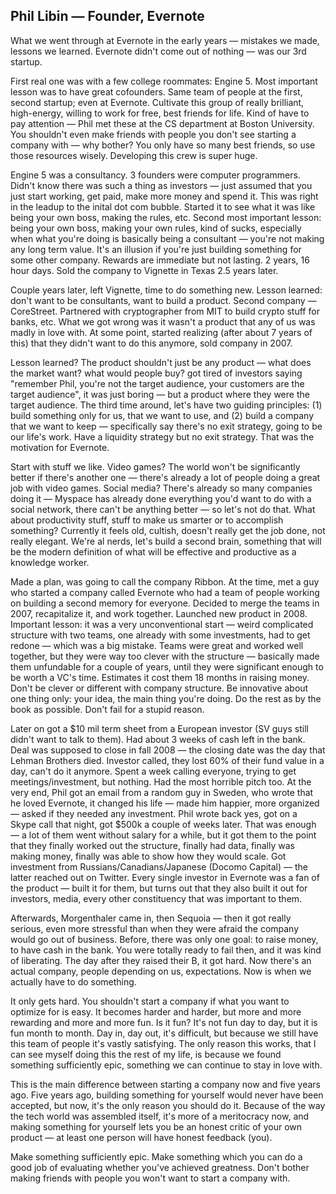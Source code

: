 ## Phil Libin — Founder, Evernote

What we went through at Evernote in the early years — mistakes we made, lessons we learned. Evernote didn't come out of nothing — was our 3rd startup.

First real one was with a few college roommates: Engine 5. Most important lesson was to have great cofounders. Same team of people at the first, second startup; even at Evernote. Cultivate this group of really brilliant, high-energy, willing to work for free, best friends for life. Kind of have to pay attention — Phil met these at the CS department at Boston University. You shouldn't even make friends with people you don't see starting a company with — why bother? You only have so many best friends, so use those resources wisely. Developing this crew is super huge.

Engine 5 was a consultancy. 3 founders were computer programmers. Didn't know there was such a thing as investors — just assumed that you just start working, get paid, make more money and spend it. This was right in the leadup to the inital dot com bubble. Started it to see what it was like being your own boss, making the rules, etc. Second most important lesson: being your own boss, making your own rules, kind of sucks, especially when what you're doing is basically being a consultant — you're not making any long term value. It's an illusion if you're just building something for some other company. Rewards are immediate but not lasting. 2 years, 16 hour days. Sold the company to Vignette in Texas 2.5 years later.

Couple years later, left Vignette, time to do something new. Lesson learned: don't want to be consultants, want to build a product. Second company — CoreStreet. Partnered with cryptographer from MIT to build crypto stuff for banks, etc. What we got wrong was it wasn't a product that any of us was madly in love with. At some point, started realizing (after about 7 years of this) that they didn't want to do this anymore, sold company in 2007.

Lesson learned? The product shouldn't just be any product — what does the market want? what would people buy? got tired of investors saying "remember Phil, you're not the target audience, your customers are the target audience", it was just boring — but a product where they were the target audience. The third time around, let's have two guiding principles: (1) build something only for us, that we want to use, and (2) build a company that we want to keep — specifically say there's no exit strategy, going to be our life's work. Have a liquidity strategy but no exit strategy. That was the motivation for Evernote.

Start with stuff we like. Video games? The world won't be significantly better if there's another one — there's already a lot of people doing a great job with video games. Social media? There's already so many companies doing it — Myspace has already done everything you'd want to do with a social network, there can't be anything better — so let's not do that. What about productivity stuff, stuff to make us smarter or to accomplish something? Currently it feels old, cultish, doesn't really get the job done, not really elegant. We're al nerds, let's build a second brain, something that will be the modern definition of what will be effective and productive as a knowledge worker.

Made a plan, was going to call the company Ribbon. At the time, met a guy who started a company called Evernote who had a team of people working on building a second memory for everyone. Decided to merge the teams in 2007, recapitalize it, and work together. Launched new product in 2008. Important lesson: it was a very unconventional start — weird complicated structure with two teams, one already with some investments, had to get redone — which was a big mistake. Teams were great and worked well together, but they were way too clever with the structure — basically made them unfundable for a couple of years, until they were significant enough to be worth a VC's time. Estimates it cost them 18 months in raising money. Don't be clever or different with company structure. Be innovative about one thing only: your idea, the main thing you're doing. Do the rest as by the book as possible. Don't fail for a stupid reason.

Later on got a $10 mil term sheet from a European investor (SV guys still didn't want to talk to them). Had about 3 weeks of cash left in the bank. Deal was supposed to close in fall 2008 — the closing date was the day that Lehman Brothers died. Investor called, they lost 60% of their fund value in a day, can't do it anymore. Spent a week calling everyone, trying to get meetings/investment, but nothing. Had the most horrible pitch too. At the very end, Phil got an email from a random guy in Sweden, who wrote that he loved Evernote, it changed his life — made him happier, more organized — asked if they needed any investment. Phil wrote back yes, got on a Skype call that night, got $500k a couple of weeks later. That was enough — a lot of them went without salary for a while, but it got them to the point that they finally worked out the structure, finally had data, finally was making money, finally was able to show how they would scale. Got investment from Russians/Canadians/Japanese (Docomo Capital) — the latter reached out on Twitter. Every single investor in Evernote was a fan of the product — built it for them, but turns out that they also built it out for investors, media, every other constituency that was important to them.

Afterwards, Morgenthaler came in, then Sequoia — then it got really serious, even more stressful than when they were afraid the company would go out of business. Before, there was only one goal: to raise money, to have cash in the bank. You were totally ready to fail then, and it was kind of liberating. The day after they raised their B, it got hard. Now there's an actual company, people depending on us, expectations. Now is when we actually have to do something.

It only gets hard. You shouldn't start a company if what you want to optimize for is easy. It becomes harder and harder, but more and more rewarding and more and more fun. Is it fun? It's not fun day to day, but it is fun month to month. Day in, day out, it's difficult, but because we still have this team of people it's vastly satisfying. The only reason this works, that I can see myself doing this the rest of my life, is because we found something sufficiently epic, something we can continue to stay in love with.

This is the main difference between starting a company now and five years ago. Five years ago, building something for yourself would never have been accepted, but now, it's the only reason you should do it. Because of the way the tech world was assembled itself, it's more of a meritocracy now, and making something for yourself lets you be an honest critic of your own product — at least one person will have honest feedback (you).

Make something sufficiently epic.
Make something which you can do a good job of evaluating whether you've achieved greatness.
Don't bother making friends with people you won't want to start a company with.
